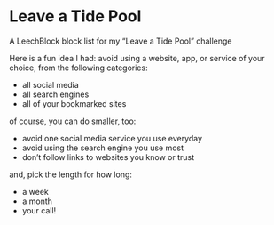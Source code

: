 # Leave a Tide Pool
A LeechBlock block list for my “Leave a Tide Pool” challenge

Here is a fun idea I had: avoid using a website, app, or service of your choice, from the following categories:

- all social media
- all search engines
- all of your bookmarked sites

of course, you can do smaller, too:

- avoid one social media service you use everyday
- avoid using the search engine you use most
- don’t follow links to websites you know or trust

and, pick the length for how long:

- a week
- a month
- your call!
